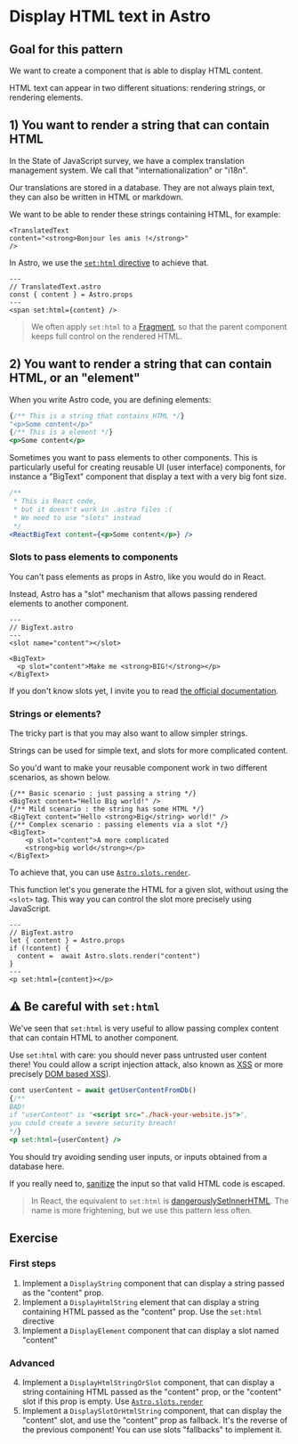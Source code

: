 # Display HTML text in Astro

## Goal for this pattern

We want to create a component that is able to display HTML content.

HTML text can appear in two different situations: rendering strings, or rendering elements.

## 1) You want to render a string that can contain HTML

In the State of JavaScript survey,
we have a complex translation management system. We call that "internationalization" or "i18n". 

Our translations are stored in a database. They are not always plain text, they can also be written in HTML or markdown.

We want to be able to render these strings containing HTML, for example:

```astro
<TranslatedText 
content="<strong>Bonjour les amis !</strong>"
/>
```

In Astro, we use the [`set:html` directive](https://docs.astro.build/en/reference/directives-reference/#sethtml) to achieve that.

```astro
---
// TranslatedText.astro
const { content } = Astro.props
---
<span set:html={content} />
```

> We often apply `set:html` to a [Fragment](https://docs.astro.build/en/basics/astro-syntax/#fragments),
> so that the parent component keeps full control on the rendered HTML.

## 2) You want to render a string that can contain HTML, or an "element"

When you write Astro code, you are defining elements:

```jsx
{/** This is a string that contains HTML */}
"<p>Some content</p>"
{/** This is a element */}
<p>Some content</p>
```

Sometimes you want to pass elements to other components. 
This is particularly useful for creating reusable UI (user interface) components, 
for instance a "BigText" component that display a text with a very big font size.

```jsx
/** 
 * This is React code, 
 * but it doesn't work in .astro files :(
 * We need to use "slots" instead 
 */
<ReactBigText content={<p>Some content</p>} />
```

### Slots to pass elements to components

You can't pass elements as props in Astro,
like you would do in React.

Instead, Astro has a "slot" mechanism that allows
passing rendered elements to another component.

```astro
---
// BigText.astro
---
<slot name="content"></slot>
```

```astro
<BigText>
  <p slot="content">Make me <strong>BIG!</strong></p>
</BigText>
```

If you don't know slots yet,
I invite you to read [the official documentation](https://docs.astro.build/en/basics/astro-components/#slots).

### Strings or elements?

The tricky part is that you may also want to allow simpler strings.

Strings can be used for simple text, and slots for more complicated content.

So you'd want to make your reusable component work in two different scenarios, as shown below.

```astro
{/** Basic scenario : just passing a string */}
<BigText content="Hello Big world!" />
{/** Mild scenario : the string has some HTML */}
<BigText content="Hello <strong>Big</string> world!" />
{/** Complex scenario : passing elements via a slot */}
<BigText>
    <p slot="content">A more complicated
    <strong>big world</strong></p>
</BigText>
```

To achieve that, you can use [`Astro.slots.render`](https://docs.astro.build/en/reference/api-reference/#astroslots).

This function let's you generate the HTML for a given slot, without using the `<slot>` tag. 
This way you can control the slot more precisely using JavaScript.

```astro
---
// BigText.astro
let { content } = Astro.props
if (!content) {
  content =  await Astro.slots.render("content")
}
---
<p set:html={content}></p>
```

## ⚠️ Be careful with `set:html`

We've seen that `set:html` is very useful to allow passing complex content
that can contain HTML to another component.

Use `set:html` with care: you should never pass untrusted user content there! 
You could allow a script injection attack, also known as [XSS](https://owasp.org/www-community/attacks/xss/) or more precisely [DOM based XSS](https://owasp.org/www-community/attacks/DOM_Based_XSS)).

```jsx
cont userContent = await getUserContentFromDb()
{/** 
BAD!
if "userContent" is "<script src="./hack-your-website.js">",
you could create a severe security breach!
*/}
<p set:html={userContent} />
```

You should try avoiding sending user inputs,
or inputs obtained from a database here.

If you really need to, 
[sanitize](https://en.wikipedia.org/wiki/HTML_sanitization) the input so that valid HTML code is escaped.

> In React, the equivalent to `set:html` is [dangerouslySetInnerHTML](https://legacy.reactjs.org/docs/dom-elements.html#dangerouslysetinnerhtml). 
> The name is more frightening, but we use this pattern less often.

## Exercise

### First steps 

1) Implement a `DisplayString` component that can display a string passed as the "content" prop.
2) Implement a `DisplayHtmlString` element that can display a string containing HTML passed as the "content" prop. Use the `set:html` directive
3) Implement a `DisplayElement` component
that can display a slot named "content"

### Advanced

4) Implement a `DisplayHtmlStringOrSlot` component, that can display a string containing HTML passed as the "content" prop, or the "content" slot if this prop is empty. Use [`Astro.slots.render`](https://docs.astro.build/en/reference/api-reference/#astroslotsrender)
5) Implement a `DisplaySlotOrHtmlString` component, that can display the "content" slot, and use the "content" prop as fallback. It's the reverse of the previous component! You can use slots "fallbacks" to implement it.
